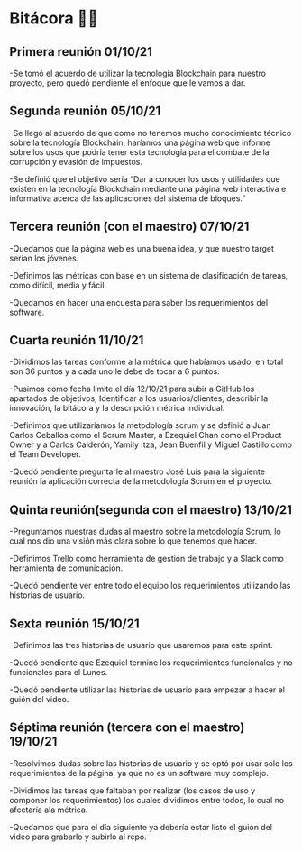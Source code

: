 # Bitácora 📌📃

## Primera reunión 01/10/21
-Se tomó el acuerdo de utilizar la tecnología Blockchain para nuestro proyecto, pero quedó pendiente el enfoque que le vamos a dar.

## Segunda reunión 05/10/21
-Se llegó al acuerdo de que como no tenemos mucho conocimiento técnico sobre la tecnología Blockchain, haríamos una página web que informe sobre los usos que podría tener esta tecnología para el combate de la corrupción y evasión de impuestos.

-Se definió que el objetivo sería “Dar a conocer los usos y utilidades que existen en la tecnología Blockchain mediante una página web interactiva e informativa acerca de las aplicaciones del sistema de bloques.”

## Tercera reunión (con el maestro) 07/10/21
-Quedamos que la página web es una buena idea, y que nuestro target serían los jóvenes.

-Definimos las métricas con base en un sistema de clasificación de tareas, como difícil, media y fácil.

-Quedamos en hacer una encuesta para saber los requerimientos del software.

## Cuarta reunión 11/10/21
-Dividimos las tareas conforme a la métrica que habíamos usado, en total son 36 puntos y a cada uno le debe de tocar a 6 puntos.

-Pusimos como fecha límite el día 12/10/21 para subir a GitHub los apartados de objetivos, Identificar a los usuarios/clientes, describir la innovación, la bitácora y la descripción métrica individual.

-Definimos que utilizaríamos la metodología scrum y se definió a Juan Carlos Ceballos como el Scrum Master, a Ezequiel Chan como el Product Owner y a Carlos Calderón, Yamily Itza, Jean Buenfil y Miguel Castillo como el Team Developer.

-Quedó pendiente preguntarle al maestro José Luis para la siguiente reunión la aplicación correcta de la metodología Scrum en el proyecto.

## Quinta reunión(segunda con el maestro) 13/10/21
-Preguntamos nuestras dudas al maestro sobre la metodología Scrum, lo cual nos dio una visión más clara sobre lo que tenemos que hacer.

-Definimos Trello como herramienta de gestión de trabajo y a Slack como herramienta de comunicación.

-Quedó pendiente ver entre todo el equipo los requerimientos utilizando las historias de usuario.

## Sexta reunión 15/10/21
-Definimos las tres historias de usuario que usaremos para este sprint.

-Quedó pendiente que Ezequiel termine los requerimientos funcionales y no funcionales para el Lunes.

-Quedó pendiente utilizar las historias de usuario para empezar a hacer el guión del video.

## Séptima reunión (tercera con el maestro) 19/10/21
-Resolvimos dudas sobre las historias de usuario y se optó por usar solo los requerimientos de la página, ya que no es un software muy complejo.

-Dividimos las tareas que faltaban por realizar (los casos de uso y componer los requerimientos) los cuales dividimos entre todos, lo cual no afectaría ala métrica.

-Quedamos que para el día siguiente ya debería estar listo el guion del video para grabarlo y subirlo al repo.




